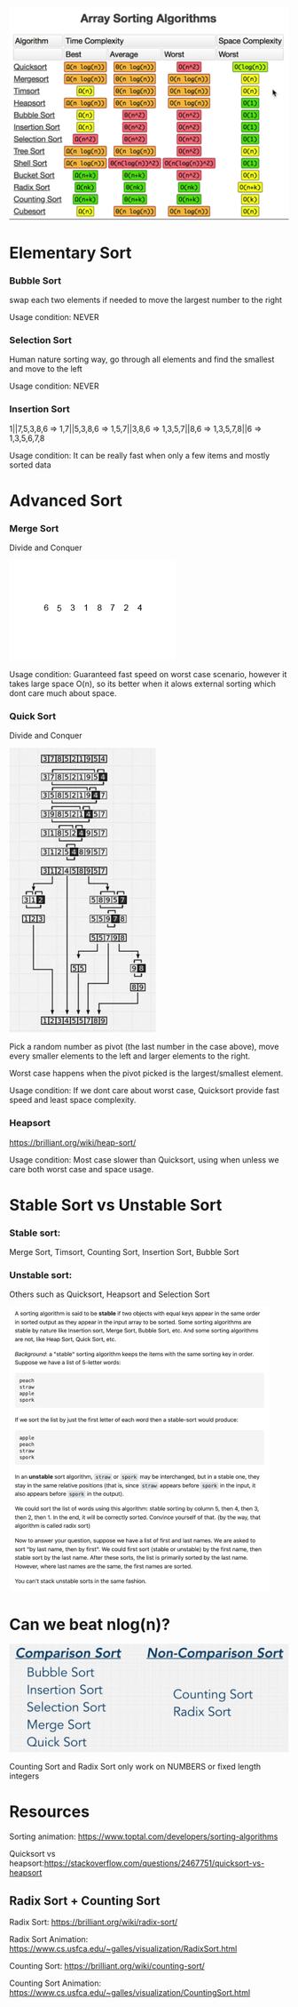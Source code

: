 <img src="Sorting.assets/Screen Shot 2022-02-01 at 3.46.51 PM.png" alt="Screen Shot 2022-02-01 at 3.46.51 PM" style="zoom:50%;" />

# Elementary Sort

### Bubble Sort

swap each two elements if needed to move the largest number to the right

Usage condition: NEVER

### Selection Sort

Human nature sorting way, go through all elements and find the smallest and move to the left

Usage condition: NEVER

### Insertion Sort

1||7,5,3,8,6 => 1,7||5,3,8,6 => 1,5,7||3,8,6 => 1,3,5,7||8,6 => 1,3,5,7,8||6 => 1,3,5,6,7,8

Usage condition: It can be really fast when only a few items and mostly sorted data

# Advanced Sort

### Merge Sort

Divide and Conquer

![Merge-sort-example-300px](Sorting.assets/Merge-sort-example-300px.gif)

Usage condition: Guaranteed fast speed on worst case scenario, however it takes large space O(n), so its better when it alows external sorting which dont care much about space.

### Quick Sort

Divide and Conquer

<img src="Sorting.assets/Screen Shot 2022-02-02 at 11.30.31 AM.png" alt="Screen Shot 2022-02-02 at 11.30.31 AM" style="zoom:50%;" />

Pick a random number as pivot (the last number in the case above), move every smaller elements to the left and larger elements to the right. 

Worst case happens when the pivot picked is the largest/smallest element.

Usage condition: If we dont care about worst case, Quicksort provide fast speed and least space complexity.

### Heapsort

https://brilliant.org/wiki/heap-sort/

Usage condition: Most case slower than Quicksort, using when unless we care both worst case and space usage.

# Stable Sort vs Unstable Sort

### Stable sort:

Merge Sort, Timsort, Counting Sort, Insertion Sort, Bubble Sort

### Unstable sort:

Others such as Quicksort, Heapsort and Selection Sort

<img src="Sorting.assets/Screen Shot 2022-02-02 at 10.48.09 AM.png" alt="Screen Shot 2022-02-02 at 10.48.09 AM" style="zoom:50%;" />

# Can we beat nlog(n)?

<img src="Sorting.assets/Screen Shot 2022-02-02 at 12.02.49 PM.png" alt="Screen Shot 2022-02-02 at 12.02.49 PM" style="zoom:50%;" />

Counting Sort and Radix Sort only work on NUMBERS or fixed length integers

# Resources

Sorting animation: https://www.toptal.com/developers/sorting-algorithms

Quicksort vs heapsort:https://stackoverflow.com/questions/2467751/quicksort-vs-heapsort

## Radix Sort + Counting Sort

Radix Sort: https://brilliant.org/wiki/radix-sort/

Radix Sort Animation: https://www.cs.usfca.edu/~galles/visualization/RadixSort.html

Counting Sort: https://brilliant.org/wiki/counting-sort/

Counting Sort Animation: https://www.cs.usfca.edu/~galles/visualization/CountingSort.html